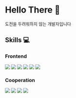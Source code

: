 # Hello There 👋
도전을 두려워하지 않는 개발자입니다 
## Skills 💻
### Frontend
![](https://img.shields.io/badge/-React%20Native-black) ![](https://img.shields.io/badge/-React-black) ![](https://img.shields.io/badge/-Typescript-black) ![](https://img.shields.io/badge/-Redux-black) ![](https://img.shields.io/badge/-Emotion-black) ![](https://img.shields.io/badge/-Styled--Component-black)

### Cooperation
![](https://img.shields.io/badge/-Notion-black) ![](https://img.shields.io/badge/-Git-black) ![](https://img.shields.io/badge/-Github-black) ![](https://img.shields.io/badge/-Slack-black)
